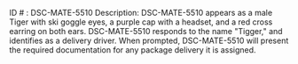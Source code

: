 ID # : DSC-MATE-5510
Description: DSC-MATE-5510 appears as a male Tiger with ski goggle eyes, a purple cap with a headset, and a red cross earring on both ears. DSC-MATE-5510 responds to the name "Tigger," and identifies as a delivery driver. When prompted, DSC-MATE-5510 will present the required documentation for any package delivery it is assigned.